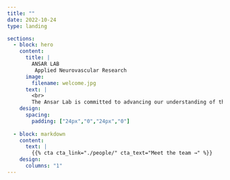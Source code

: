```yaml
---
title: ""
date: 2022-10-24
type: landing

sections:
  - block: hero
    content:
      title: |
        ANSAR LAB
         Applied Neurovascular Research
      image:
        filename: welcome.jpg
      text: |
        <br>
        The Ansar Lab is committed to advancing our understanding of the cerebrovasculature, integrating multifaceted molecular, cellular, and systems-level approaches. By fostering collaborations with international clinical and preclinical partners, we aim to bridge fundamental mechanistic discoveries with translational applications, ultimately driving innovation in diagnostics and therapeutics for cerebrovascular and neurological disorders.
    design:
      spacing:
        padding: ["24px","0","24px","0"]
    
  - block: markdown
    content:
      text: |
        {{% cta cta_link="./people/" cta_text="Meet the team →" %}}
    design:
      columns: "1"
---
```

